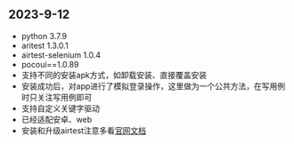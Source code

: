 ## 2023-9-12
- python 3.7.9
- aritest 1.3.0.1
- airtest-selenium  1.0.4
- pocoui==1.0.89
- 支持不同的安装apk方式，如卸载安装、直接覆盖安装
- 安装成功后，对app进行了模拟登录操作，这里做为一个公共方法，在写用例时只关注写用例即可
- 支持自定义关键字驱动
- 已经适配安卓、web
- 安装和升级airtest注意多看[官网文档](https://airtest.doc.io.netease.com/IDEdocs/faq/2_common%20problems/#3pip-install-u-airtest)